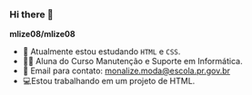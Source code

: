 ### Hi there 👋


**mlize08/mlize08** 

- 🔭 Atualmente estou estudando `HTML` e `CSS`.
- 🧑‍🎓 Aluna do Curso Manutenção e Suporte em Informática.
- 📧 Email para contato: monalize.moda@escola.pr.gov.br
- 💻Estou trabalhando em um projeto de HTML.

  




